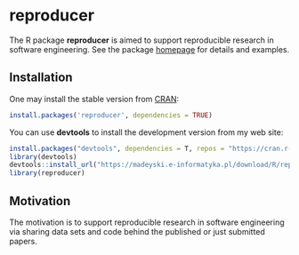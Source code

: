 # reproducer

The R package **reproducer** is aimed to support reproducible research in software engineering. See the package [homepage](https://madeyski.e-informatyka.pl/reproducible-research/) for details and examples.

## Installation

One may install the stable version from
[CRAN](https://cran.r-project.org/package=reproducer):

```r
install.packages('reproducer', dependencies = TRUE)
```

You can use **devtools** to install the development version from my web site:

```r
install.packages("devtools", dependencies = T, repos = "https://cran.r-project.org/")
library(devtools)
devtools::install_url("https://madeyski.e-informatyka.pl/download/R/reproducer_0.4.0.tar.gz")
library(reproducer)
```

## Motivation
The motivation is to support reproducible research in software engineering via sharing data sets and code behind the published or just submitted papers.
